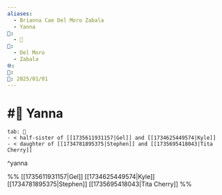```yaml
---
aliases:
  - Brianna Cae Del Moro Zabala
  - Yanna
📁:
  - 👤
👤:
  - Del Moro
  - Zabala
🌐: 
📝: 
📅: 2025/01/01
---
```

# #👤 Yanna

```tabs
tab: 👤
- < half-sister of [[1735611931157|Gel]] and [[1734625449574|Kyle]]
- < daughter of [[1734781895375|Stephen]] and [[1735695418043|Tita Cherry]]
```

^yanna

%%
[[1735611931157|Gel]]
[[1734625449574|Kyle]]
[[1734781895375|Stephen]]
[[1735695418043|Tita Cherry]]
%%
